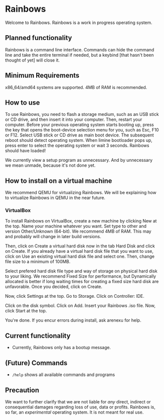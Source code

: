 # Rainbows
Welcome to Rainbows. Rainbows is a work in progress operating system.

## Planned functionality
Rainbows is a command line interface.
Commands can hide the command line and take the entire terminal if needed, but a keybind [that hasn't been thought of yet] will close it.

## Minimum Requirements
x86_64/amd64 systems are supported.
4MB of RAM is recommended.

## How to use
To use Rainbows, you need to flash a storage medium, such as an USB stick or CD drive, and then insert it into your computer.
Then, restart your computer.
Before your previous operating system starts booting up, press the key that opens the boot-device selection menu for you, such as Esc, F10 or F12.
Select USB stick or CD drive as main boot device.
The subsequent reboot should detect operating system.
When limine bootloader pops up, press enter to select the operating system or wait 3 seconds.
Rainbows should have loaded!

We currently view a setup program as unnecessary. And by unnecessary we mean unmade, because it's not done yet.

## How to install on a virtual machine
We recommend QEMU for virtualizing Rainbows. We will be explaining how to virtualize Rainbows in QEMU in the near future.
### VirtualBox
To install Rainbows on VirtualBox, create a new machine by clicking New at the top.
Name your machine whatever you want.
Set type to other and version Other/Unknown (64-bit).
We recommend 4MB of RAM. This may and probably will change in later build versions.

Then, click on Create a virtual hard disk now in the tab Hard Disk and click on Create.
If you already have a virtual hard disk file that you want to use, click on Use an existing virtual hard disk file and select one.
Then, change file size to a minimum of 100MB.

Select prefered hard disk file type and way of storage on physical hard disk to your liking.
We recommend Fixed Size for performance, but Dynamically allocated is better if long waiting times for creating a fixed size hard disk are unfavorable.
Once you decided, click on Create.

Now, click Settings at the top. 
Go to Storage.
Click on Controller: IDE.

Click on the disk symbol.
Click on Add. Insert your Rainbows .iso file. 
Now, click Start at the top.

You're done. 
If you encur errors during install, ask arenexu for help.

## Current functionality
* Currently, Rainbows only has a bootup message. 

## (Future) Commands
* `/help` shows all available commands and programs

## Precaution 
We want to further clarify that we are not liable for *any* direct, indirect or consequential damages regarding loss of use, data or profits. 
Rainbows is, so far, an *experimental* operating system. It is not meant for real use.
